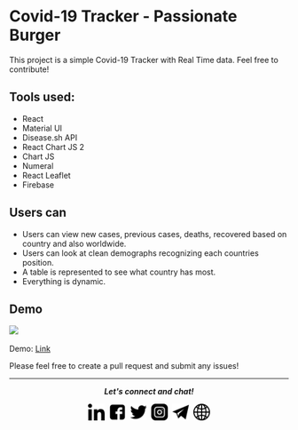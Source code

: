 # Covid-19 Tracker - Passionate Burger

This project is a simple Covid-19 Tracker with Real Time data. Feel free to contribute!

## Tools used:

- React
- Material UI
- Disease.sh API
- React Chart JS 2
- Chart JS
- Numeral
- React Leaflet
- Firebase

## Users can

- Users can view new cases, previous cases, deaths, recovered based on country and also worldwide.
- Users can look at clean demographs recognizing each countries position.
- A table is represented to see what country has most.
- Everything is dynamic.

## Demo

![](https://github.com/adarivamsi/React-Applications/blob/master/covid-19-tracker/covid-19-tracker-passionate-burger.gif)

Demo: [Link](https://covid-19-tracker-97694.web.app/)

Please feel free to create a pull request and submit any issues!

<hr>

<p align="center">
  <i><b>Let's connect and chat!</b></i>
  <p align="center">
    <a href="https://www.linkedin.com/in/adarivamsi/" alt="Linkedin"><img src="https://github.com/adarivamsi/adarivamsi/blob/master/linkedin.png" height="30" width="30"></a>&nbsp;
    <a href="https://www.facebook.com/adarivamsicharan"><img src="https://github.com/adarivamsi/adarivamsi/blob/master/facebook.jpg" height="30" width="30"></a>&nbsp;
    <a href="https://twitter.com/adarivamsi" alt="Twitter"><img src="https://github.com/adarivamsi/adarivamsi/blob/master/twitter.png" height="30" width="30"></a>&nbsp;
    <a href="https://www.instagram.com/iam_adarivamsi" alt="Instagram"><img src="https://github.com/adarivamsi/adarivamsi/blob/master/instagram.png" height="30" width="30"></a>&nbsp;
     <a href="https://t.me/adarivamsi" alt="Telegram"><img src="https://github.com/adarivamsi/adarivamsi/blob/master/telegram.png" height="30" width="30"></a>&nbsp;
    <a href="https://sites.google.com/view/adarivamsi"><img src="https://github.com/adarivamsi/adarivamsi/blob/master/globe.png" height="30" width="30"></a>
  </p>    
</p>
